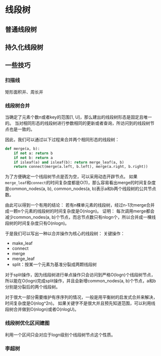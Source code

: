 # 线段树

## 普通线段树

## 持久化线段树

## 一些技巧

### 扫描线

矩形面积并、周长并

### 线段树合并

当确定了元素个数n或者key的范围[1, U]，那么建出的线段树形态是固定且唯一的。
当对相同形态的线段树进行参数相同的更新或者查询，所访问到的线段树节点也是一致的。

因此，我们可以通过以下过程来合并两个相同形态的线段树：
```python
def merge(a, b):
    if not a: return b
    if not b: return a
    if isleaf(a) and isleaf(b): return merge_leaf(a, b)
    return connect(merge(a.left, b.left), merge(a.right, b.right))
```

为了方便确定一个线段树节点是否为空，可以采用动态开辟节点。
如果`merge_leaf`和`connect`的时间复杂度都是O(1)，那么容易看出merge的时间复杂度是common_nodes(a, b), common_nodes(a, b)表示a和b两个线段树的公共节点数。

由此可以得到一个有用的结论：
若有n棵单元素的线段树，经过n-1次merge合并成一颗n个元素的线段树的时间复杂度是O(nlogn)。
证明：
每次调用merge都会减少common_nodes(a, b)个节点，而总节点数只有nlogn个，所以合并成一棵线段树的时间复杂度只有O(nlogn)。

于是我们可以写出一种以合并操作为核心的线段树：
关键操作：
+ make_leaf
+ connect
+ merge
+ merge_leaf
+ split：按某一个元素为基准分裂成两颗线段树

对于split操作，因为线段树进行单点操作只会访问到严格O(logn)个线段树节点，所以能在O(logn)完成split操作，并且会新增common_nodes(a, b)个节点，a和b分别是分裂后的两个线段树。

对于很大一部分需要维护有序序列的情况，一般是用平衡树的启发式合并来解决，时间复杂度是O(nlog^2n)。
如果关键字不是很大并且预先知道范围，可以利用线段树合并做到O(nlogn)或者O(nlogU)。

### 线段树优化区间建图

利用一个区间只会对应于logn级别个线段树节点这个性质。

### 李超树
